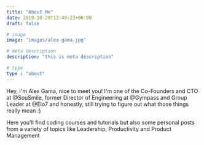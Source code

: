 ```yaml
---
title: "About Me"
date: 2019-10-29T13:49:23+06:00
draft: false

# image
image: "images/alex-gama.jpg"

# meta description
description: "this is meta description"

# type
type : "about"
---
```


Hey, I'm Alex Gama, nice to meet you! I'm one of the Co-Founders and CTO at @SouSmile, former Director of Engineering
at @Gympass and Group Leader at @Elo7 and honestly, still trying to figure out what those things really mean :)

Here you'll find coding courses and tutorials but also some personal posts from a variety of topics like Leadership,
Productivity and Product Management